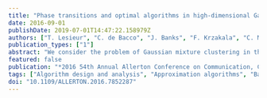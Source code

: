 ```yaml
---
title: "Phase transitions and optimal algorithms in high-dimensional Gaussian mixture clustering"
date: 2016-09-01
publishDate: 2019-07-01T14:47:22.158979Z
authors: ["T. Lesieur", "C. de Bacco", "J. Banks", "F. Krzakala", "C. Moore", "L. Zdeborová"]
publication_types: ["1"]
abstract: "We consider the problem of Gaussian mixture clustering in the high-dimensional limit where the data consists of m points in n dimensions, n,m → ∞ and α = m/n stays finite. Using exact but non-rigorous methods from statistical physics, we determine the critical value of α and the distance between the clusters at which it becomes information-theoretically possible to reconstruct the membership into clusters better than chance. We also determine the accuracy achievable by the Bayes-optimal estimation algorithm. In particular, we find that when the number of clusters is sufficiently large, r textgreater 4+2√α, there is a gap between the threshold for information-theoretically optimal performance and the threshold at which known algorithms succeed."
featured: false
publication: "*2016 54th Annual Allerton Conference on Communication, Control, and Computing (Allerton)*"
tags: ["Algorithm design and analysis", "Approximation algorithms", "Bayes methods", "Bayes-optimal estimation algorithm", "cluster distance", "Clustering algorithms", "Data models", "data science", "Estimation", "estimation theory", "Gaussian processes", "high-dimensional Gaussian mixture clustering", "information theory", "information-theoretically optimal performance", "nonrigorous method", "optimal algorithms", "pattern clustering", "phase transitions", "Physics", "statistical analysis", "statistical physics"]
doi: "10.1109/ALLERTON.2016.7852287"
---
```


